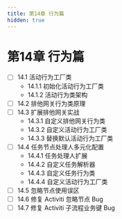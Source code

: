 ```yaml
---
title: 第14章 行为篇
hidden: true
---
```


# 第14章 行为篇

- [ ] 14.1 活动行为工厂类
  - 14.1.1 初始化活动行为工厂类
  - 14.1.2 活动行为类架构
- [ ] 14.2 排他网关行为类原理
- [ ] 14.3 扩展排他网关实战
  - 14.3.1 自定义排他网关行为类
  - 14.3.2 自定义活动行为工厂类
  - 14.3.3 替换默认活动行为工厂类
- [ ] 14.4 任务节点处理人多元化配置
  - 14.4.1 任务处理人扩展
  - 14.4.2 自定义任务解析器
  - 14.4.3 自定义任务行为类
  - 14.4.4 自定义活动行为工厂类
- [ ] 14.5 忽略节点使用误区
- [ ] 14.6 修复 Activiti 忽略节点 Bug
- [ ] 14.7 修复 Activiti 子流程业务键 Bug
